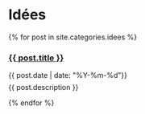 

<h1>Idées</h1>
<div class="posts">
  {% for post in site.categories.idees %}
  <article class="post">

   <h3 style="margin-bottom:0">
   
   <a href="{{ site.baseurl }}{{ post.url }}">{{ post.title }}</a>
      </h3>
      <div class="date">
        {{ post.date | date: "%Y-%m-%d"}}
      </div>
       <p style="margin-top: .5em;">
        {{ post.description }}
      </p>

  </article>
    
  {% endfor %}
</div>
